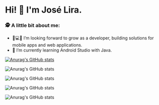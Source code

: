 # Hi! 👋 I'm José Lira.


### 🕵 A little bit about me:

- 📱💻🚀 I’m looking forward to grow as a developer, building solutions for mobile apps and web applications.
- 🌱 I’m currently learning Android Studio with Java.


[![Anurag's GitHub stats](https://github-readme-stats.vercel.app/api?username=JoseLiraa)](https://github.com/anuraghazra/github-readme-stats)

![Anurag's GitHub stats](https://github-readme-stats.vercel.app/api?username=JoseLiraa&hide=contribs,prs)

![Anurag's GitHub stats](https://github-readme-stats.vercel.app/api?username=JoseLiraa&count_private=true)

![Anurag's GitHub stats](https://github-readme-stats.vercel.app/api?username=JoseLiraa&show_icons=true)

![Anurag's GitHub stats](https://github-readme-stats.vercel.app/api?username=JoseLiraa&show_icons=true&theme=dark&hide=contribs,prs,issues,starts)

